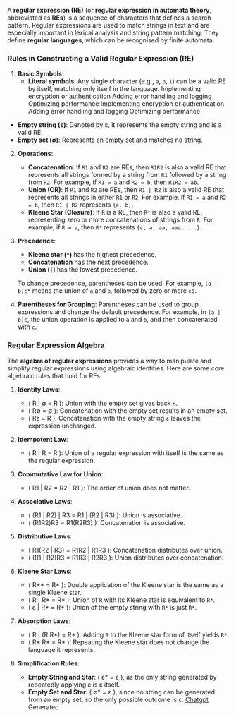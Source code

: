 A **regular expression (RE)** (or **regular expression in automata theory**, abbreviated as **REs**) is a sequence of characters that defines a search pattern. Regular expressions are used to match strings in text and are especially important in lexical analysis and string pattern matching. They define **regular languages**, which can be recognised by finite automata.

### Rules in Constructing a Valid Regular Expression (RE)

1. **Basic Symbols**:
   - **Literal symbols**: Any single character (e.g., `a`, `b`, `1`) can be a valid RE by itself, matching only itself in the language.
 Implementing encryption or authentication
Adding error handling and logging
Optimizing performance
Implementing encryption or authentication
Adding error handling and logging
Optimizing performance
  - **Empty string (ε)**: Denoted by ε, it represents the empty string and is a valid RE.
   - **Empty set (∅)**: Represents an empty set and matches no string.

2. **Operations**:
   - **Concatenation**: If `R1` and `R2` are REs, then `R1R2` is also a valid RE that represents all strings formed by a string from `R1` followed by a string from `R2`. For example, if `R1 = a` and `R2 = b`, then `R1R2 = ab`.
   - **Union (OR)**: If `R1` and `R2` are REs, then `R1 | R2` is also a valid RE that represents all strings in either `R1` or `R2`. For example, if `R1 = a` and `R2 = b`, then `R1 | R2` represents `{a, b}`.
   - **Kleene Star (Closure)**: If `R` is a RE, then `R*` is also a valid RE, representing zero or more concatenations of strings from `R`. For example, if `R = a`, then `R*` represents `{ε, a, aa, aaa, ...}`.

3. **Precedence**:
   - **Kleene star (`*`)** has the highest precedence.
   - **Concatenation** has the next precedence.
   - **Union (`|`)** has the lowest precedence.
   
   To change precedence, parentheses can be used. For example, `(a | b)c*` means the union of `a` and `b`, followed by zero or more `c`s.

4. **Parentheses for Grouping**: Parentheses can be used to group expressions and change the default precedence. For example, in `(a | b)c`, the union operation is applied to `a` and `b`, and then concatenated with `c`.

### Regular Expression Algebra

The **algebra of regular expressions** provides a way to manipulate and simplify regular expressions using algebraic identities. Here are some core algebraic rules that hold for REs:

1. **Identity Laws**:
   - \( R | ∅ = R \): Union with the empty set gives back `R`.
   - \( R∅ = ∅ \): Concatenation with the empty set results in an empty set.
   - \( Rε = R \): Concatenation with the empty string `ε` leaves the expression unchanged.

2. **Idempotent Law**:
   - \( R | R = R \): Union of a regular expression with itself is the same as the regular expression.

3. **Commutative Law for Union**:
   - \( R1 | R2 = R2 | R1 \): The order of union does not matter.

4. **Associative Laws**:
   - \( (R1 | R2) | R3 = R1 | (R2 | R3) \): Union is associative.
   - \( (R1R2)R3 = R1(R2R3) \): Concatenation is associative.

5. **Distributive Laws**:
   - \( R1(R2 | R3) = R1R2 | R1R3 \): Concatenation distributes over union.
   - \( (R1 | R2)R3 = R1R3 | R2R3 \): Union distributes over concatenation.

6. **Kleene Star Laws**:
   - \( R** = R* \): Double application of the Kleene star is the same as a single Kleene star.
   - \( R | R* = R* \): Union of `R` with its Kleene star is equivalent to `R*`.
   - \( ε | R* = R* \): Union of the empty string with `R*` is just `R*`.

7. **Absorption Laws**:
   - \( R | (R R*) = R* \): Adding `R` to the Kleene star form of itself yields `R*`.
   - \( R* R* = R* \): Repeating the Kleene star does not change the language it represents.

8. **Simplification Rules**:
   - **Empty String and Star**: \( ε* = ε \), as the only string generated by repeatedly applying ε is ε itself.
   - **Empty Set and Star**: \( ∅* = ε \), since no string can be generated from an empty set, so the only possible outcome is ε.
[Chatgpt](https://chatgpt.com/) Generated 
